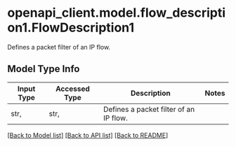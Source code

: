# openapi_client.model.flow_description1.FlowDescription1

Defines a packet filter of an IP flow.

## Model Type Info
Input Type | Accessed Type | Description | Notes
------------ | ------------- | ------------- | -------------
str,  | str,  | Defines a packet filter of an IP flow. | 

[[Back to Model list]](../../README.md#documentation-for-models) [[Back to API list]](../../README.md#documentation-for-api-endpoints) [[Back to README]](../../README.md)


